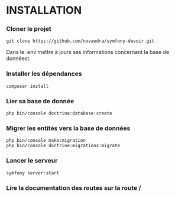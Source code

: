 # INSTALLATION

### Cloner le projet
```
git clone https://github.com/novaedra/symfony-devoir.git
```
Dans le .env mettre à jours ses informations concernant la base de donnéest.

### Installer les dépendances
```
composer install
```

### Lier sa base de donnée
```
php bin/console doctrine:database:create
```

### Migrer les entités vers la base de données
```
php bin/console make:migration
php bin/console doctrine:migrations:migrate
```

### Lancer le serveur
```
symfony server:start
```

### Lire la documentation des routes sur la route /
